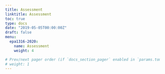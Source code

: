 ```yaml
---
title: Assessment
linktitle: Assessment
toc: true
type: docs
date: "2019-05-05T00:00:00Z"
draft: false
menu:
  epa1316-2020:
    name: Assessment
    weight: 4

# Prev/next pager order (if `docs_section_pager` enabled in `params.toml`)
# weight: 1
---
```

